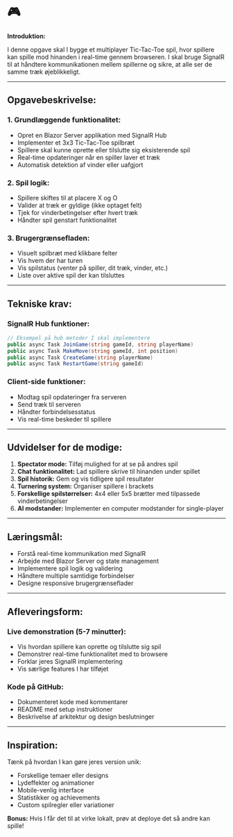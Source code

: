 # 🎮 **<Multiplayer Tic-Tac-Toe med SignalR>**

**Introduktion:**

I denne opgave skal I bygge et multiplayer Tic-Tac-Toe spil, hvor spillere kan spille mod hinanden i real-time gennem browseren. I skal bruge SignalR til at håndtere kommunikationen mellem spillerne og sikre, at alle ser de samme træk øjeblikkeligt.

---

## **Opgavebeskrivelse:**

### **1. Grundlæggende funktionalitet:**
- Opret en Blazor Server applikation med SignalR Hub
- Implementer et 3x3 Tic-Tac-Toe spilbræt
- Spillere skal kunne oprette eller tilslutte sig eksisterende spil
- Real-time opdateringer når en spiller laver et træk
- Automatisk detektion af vinder eller uafgjort

### **2. Spil logik:**
- Spillere skiftes til at placere X og O
- Valider at træk er gyldige (ikke optaget felt)
- Tjek for vinderbetingelser efter hvert træk
- Håndter spil genstart funktionalitet

### **3. Brugergrænsefladen:**
- Visuelt spilbræt med klikbare felter
- Vis hvem der har turen
- Vis spilstatus (venter på spiller, dit træk, vinder, etc.)
- Liste over aktive spil der kan tilsluttes

---

## **Tekniske krav:**

### **SignalR Hub funktioner:**
```csharp
// Eksempel på hub metoder I skal implementere
public async Task JoinGame(string gameId, string playerName)
public async Task MakeMove(string gameId, int position)
public async Task CreateGame(string playerName)
public async Task RestartGame(string gameId)
```

### **Client-side funktioner:**
- Modtag spil opdateringer fra serveren
- Send træk til serveren
- Håndter forbindelsesstatus
- Vis real-time beskeder til spillere

---

## **Udvidelser for de modige:**

1. **Spectator mode:** Tilføj mulighed for at se på andres spil
2. **Chat funktionalitet:** Lad spillere skrive til hinanden under spillet
3. **Spil historik:** Gem og vis tidligere spil resultater
4. **Turnering system:** Organiser spillere i brackets
5. **Forskellige spilstørrelser:** 4x4 eller 5x5 brætter med tilpassede vinderbetingelser
6. **AI modstander:** Implementer en computer modstander for single-player

---

## **Læringsmål:**

- Forstå real-time kommunikation med SignalR
- Arbejde med Blazor Server og state management
- Implementere spil logik og validering
- Håndtere multiple samtidige forbindelser
- Designe responsive brugergrænseflader

---

## **Afleveringsform:**

### **Live demonstration (5-7 minutter):**
- Vis hvordan spillere kan oprette og tilslutte sig spil
- Demonstrer real-time funktionalitet med to browsere
- Forklar jeres SignalR implementering
- Vis særlige features I har tilføjet

### **Kode på GitHub:**
- Dokumenteret kode med kommentarer
- README med setup instruktioner
- Beskrivelse af arkitektur og design beslutninger

---

## **Inspiration:**

Tænk på hvordan I kan gøre jeres version unik:
- Forskellige temaer eller designs
- Lydeffekter og animationer  
- Mobile-venlig interface
- Statistikker og achievements
- Custom spilregler eller variationer

**Bonus:** Hvis I får det til at virke lokalt, prøv at deploye det så andre kan spille!